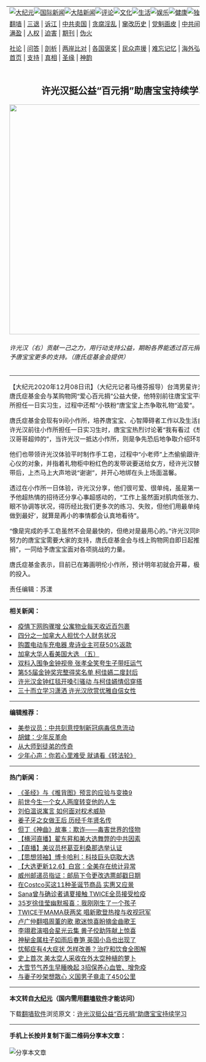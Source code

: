 <a name="1" id="1" target="_blank"></a><span id="1"></span>
<table align=center border="0"><tr><td colspan="2" VALIGN=TOP><a href="https://github.com/tpuolf3730/djy/blob/master/gb/nsc413.md#1"><img src="https://raw.githubusercontent.com/tpuolf3730/www/master/t/djy/1.jpg" title="大纪元"></a><a href="https://github.com/tpuolf3730/djy/blob/master/gb/n24hr.md#1"><img src="https://raw.githubusercontent.com/tpuolf3730/www/master/t/djy/3.jpg" title="国际新闻"></a><a href="https://github.com/tpuolf3730/djy/blob/master/gb/nsc413.md#1"><img src="https://raw.githubusercontent.com/tpuolf3730/www/master/t/djy/4.jpg" title="大陆新闻"></a><a href="https://github.com/tpuolf3730/djy/blob/master/gb/news392.md#1"><img src="https://raw.githubusercontent.com/tpuolf3730/www/master/t/djy/5.jpg" title="评论"></a><a href="https://github.com/tpuolf3730/djy/blob/master/gb/news2007.md#1"><img src="https://raw.githubusercontent.com/tpuolf3730/www/master/t/djy/6.jpg" title="文化"></a><a href="https://github.com/tpuolf3730/djy/blob/master/gb/news2008.md#1"><img src="https://raw.githubusercontent.com/tpuolf3730/www/master/t/djy/7.jpg" title="生活"></a><a href="https://github.com/tpuolf3730/djy/blob/master/gb/ncyule.md#1"><img src="https://raw.githubusercontent.com/tpuolf3730/www/master/t/djy/8.jpg" title="娱乐"></a><a href="https://github.com/tpuolf3730/djy/blob/master/gb/nsc1002.md#1"><img src="https://raw.githubusercontent.com/tpuolf3730/www/master/t/djy/9.jpg" title="健康"><a href="https://github.com/tpuolf3730/djy/blob/master/gb/nf6092.md#1"><img src="https://raw.githubusercontent.com/tpuolf3730/www/master/t/djy/10a.jpg" title="独家"></a><a href="https://github.com/tpuolf3730/djy/blob/master/gb/nf4514.md#1"><img src="https://raw.githubusercontent.com/tpuolf3730/www/master/t/djy/12a.jpg" title="头条"></a></td></tr>
<tr><td colspan="2" VALIGN=TOP><a target="_blank" href="https://github.com/tpuolf3730/www/blob/master/README.md?zsrh#1">翻墙</a> | <a target="_blank" href="https://github.com/tpuolf3730/djy/blob/master/gb/nf5657.md#1">三退</a> | <a target="_blank" href="https://github.com/tpuolf3730/djy/blob/master/gb/nf6124.md#1">诉江</a> | <a target="_blank" href="https://github.com/tpuolf3730/djy/blob/master/gb/nf1176117.md#1">中共卖国</a> | <a target="_blank" href="https://github.com/tpuolf3730/djy/blob/master/gb/nf5773.md#1">贪腐淫乱</a> | <a target="_blank" href="https://github.com/tpuolf3730/djy/blob/master/gb/nf1176115.md#1">窜改历史</a> | <a target="_blank" href="https://github.com/tpuolf3730/djy/blob/master/gb/nf1176107.md#1">党魁画皮</a> | <a target="_blank" href="https://github.com/tpuolf3730/djy/blob/master/gb/nf1320400.md#1">中共间谍</a> | <a target="_blank" href="https://github.com/tpuolf3730/djy/blob/master/gb/nf1176114.md#1">破坏传统</a> | <a target="_blank" href="https://github.com/tpuolf3730/ntdtv/blob/master/gb/prog447_1.md#1">恶贯满盈</a> | <a target="_blank" href="https://github.com/tpuolf3730/djy/blob/master/gb/ncid278.md#1">人权</a> | <a target="_blank" href="https://github.com/tpuolf3730/djy/blob/master/gb/nf1176111.md#1">迫害</a> | <a target="_blank" href="https://gitlab.com/szzdlab/mh-qikan/blob/master/README.md#1">期刊</a> | <a target="_blank" href="https://github.com/tpuolf3730/djy/blob/master/gb/nf5562.md#1">伪火</a></p><p><a target="_blank" href="https://github.com/tpuolf3730/djy/blob/master/gb/9p.md#1">社论</a> | <a target="_blank" href="https://github.com/tpuolf3730/djy/blob/master/gb/nf4378.md#1">问答</a> | <a target="_blank" href="https://github.com/tpuolf3730/djy/blob/master/gb/nf5792.md#1">剖析</a> | <a target="_blank" href="https://github.com/tpuolf3730/djy/blob/master/gb/nf5735.md#1">两岸比对</a> | <a target="_blank" href="https://github.com/tpuolf3730/djy/blob/master/gb/nf6119.md#1">各国褒奖</a> | <a target="_blank" href="https://github.com/tpuolf3730/djy/blob/master/gb/nf6120.md#1">民众声援</a> | <a target="_blank" href="https://github.com/tpuolf3730/djy/blob/master/gb/nf1188594.md#1">难忘记忆</a> | <a target="_blank" href="https://github.com/tpuolf3730/djy/blob/master/gb/nf3180.md#1">海外弘传</a> | <a target="_blank" href="https://github.com/tpuolf3730/djy/blob/master/gb/nf5410.md#1">万人上访</a> | <a target="_blank" href="https://github.com/tpuolf3730/www/blob/master/README.md?zsrh#1">平台首页</a> | <a target="_blank" href="https://github.com/tpuolf3730/djy/blob/master/gb/nf4386.md#1">支持</a> | <a target="_blank" href="https://github.com/tpuolf3730/djy/blob/master/gb/nf4389.md#1">真相</a> | <a target="_blank" href="https://github.com/tpuolf3730/djy/blob/master/gb/nf5790.md#1">圣缘</a> | <a target="_blank" href="https://github.com/tpuolf3730/djy/blob/master/gb/nf4786.md#1">神韵</a></td></tr>
<tr><td VALIGN=TOP width="626"><h2 align=center>许光汉挺公益“百元捐”助唐宝宝持续学习</h2>
<img width="600" src="https://i.epochtimes.com/assets/uploads/2020/12/2012072252061487-600x400.jpg" />
<h6>许光汉（右）贡献一己之力，用行动支持公益，期盼各界能透过百元捐公益计划，给予唐宝宝更多的支持。（唐氏症基金会提供）
</h6>
<hr>
	<p>【大纪元2020年12月08日讯】（大纪元记者马维芬报导）台湾男星<ahref="https://github.com/tpuolf3730/djy/blob/master/gb/tag/%E8%AE%B8%E5%85%89%E6%B1%89.md#1">许光汉</a>近日担任<ahref="https://github.com/tpuolf3730/djy/blob/master/gb/tag/%E5%94%90%E6%B0%8F%E7%97%87.md#1">唐氏症</a>基金会与某购物网“爱心<ahref="https://github.com/tpuolf3730/djy/blob/master/gb/tag/%E7%99%BE%E5%85%83%E6%8D%90.md#1">百元捐</a>”公益大使，他特别前往<ahref="https://github.com/tpuolf3730/djy/blob/master/gb/tag/%E5%94%90%E5%AE%9D%E5%AE%9D.md#1">唐宝宝</a>平时训练的小作所担任一日实习生，过程中还帮“小铁粉”唐宝宝上杰争取礼物“追爱”。</p>
<p><ahref="https://github.com/tpuolf3730/djy/blob/master/gb/tag/%E5%94%90%E6%B0%8F%E7%97%87.md#1">唐氏症</a>基金会现有9间小作所，培养<ahref="https://github.com/tpuolf3730/djy/blob/master/gb/tag/%E5%94%90%E5%AE%9D%E5%AE%9D.md#1">唐宝宝</a>、心智障碍者工作以及生活自立能力。在<ahref="https://github.com/tpuolf3730/djy/blob/master/gb/tag/%E8%AE%B8%E5%85%89%E6%B1%89.md#1">许光汉</a>前往小作所担任一日实习生时，唐宝宝热烈讨论著“我有看过《想见你》”、“光汉哥哥超帅的”，当许光汉一抵达小作所，则是争先恐后地争取介绍环境。</p>
<p>他们也带领许光汉体验平时制作手工皂，过程中“小老师”上杰偷偷跟许光汉分享自己心仪的对象，并指着礼物柜中粉红色的发带说要送给女方，经许光汉替上杰争取到发带后，上杰马上大声地说“谢谢”，并开心地绑在头上场面温馨。</p>
<p>透过在小作所一日体验，许光汉分享，他们很可爱、很单纯，虽是第一次见面，却给予他超热情的招待还分享心事超感动的，“工作上虽然面对肌肉低张力、智能障碍、手眼不协调等状况，得历经比我们更多次的练习、失败，但他们用最单纯的信念‘把事情做到最好’，就算是再小的事情都会认真地看待”。</p>
<p>“像是完成的手工皂虽然不会是最快的，但绝对是最用心的。”许光汉同时也强调，认真努力的唐宝宝需要大家的支持，唐氏症基金会与线上购物网自即日起推出“爱心<ahref="https://github.com/tpuolf3730/djy/blob/master/gb/tag/%E7%99%BE%E5%85%83%E6%8D%90.md#1">百元捐</a>”，一同给予唐宝宝面对各项挑战的力量。</p>
<p>唐氏症基金表示，目前已在筹画明伦小作所，预计明年初就会开幕，极需器材与资源的投入。</p>
<p>责任编辑：苏漾</p>
	
<hr>


<strong>相关新闻：</strong>
<li><a href="https://github.com/tpuolf3730/djy/blob/master/gb/20/12/4/n12595857.md#1">疫情下网购骤增 公寓物业每天收近百包裹</a></li>
<li><a href="https://github.com/tpuolf3730/djy/blob/master/gb/20/12/4/n12595864.md#1">四分之一加拿大人担忧个人财务状况</a></li>
<li><a href="https://github.com/tpuolf3730/djy/blob/master/gb/20/12/4/n12595874.md#1">购置电动车充电器 卑诗业主可获50%返款</a></li>
<li><a href="https://github.com/tpuolf3730/djy/blob/master/gb/20/12/4/n12595884.md#1">加拿大华人看美国大选 （五）</a></li>
<li><a href="https://github.com/tpuolf3730/djy/blob/master/gb/20/9/21/n12419734.md#1">双料入围争金钟视帝 张孝全笑夸生子带旺运气</a></li>
<li><a href="https://github.com/tpuolf3730/djy/blob/master/gb/20/9/25/n12429822.md#1">第55届金钟奖完整得奖名单 柯佳嬿二度封后</a></li>
<li><a href="https://github.com/tpuolf3730/djy/blob/master/gb/20/9/26/n12432421.md#1">许光汉金钟红毯开嗓引骚动 与柯佳嬿情侣穿搭</a></li>
<li><a href="https://github.com/tpuolf3730/djy/blob/master/gb/20/10/13/n12472410.md#1">三十而立学习潇洒 许光汉欣赏优雅自信女性</a></li>
<hr>


<strong>编辑推荐：</strong>
<li><a href="https://github.com/onzhi266/djy/blob/master/gb/20/2/22/n11887949.md#1">美参议员：中共刻意控制新冠病毒信息流动</a></li>
<li><a href="https://github.com/tsiac2612/djy/blob/master/gb/18/8/22/n10656949.md#1" target="_blank">胡健：少年反革命</a></li><li><a href="https://github.com/tpuolf3730/djy/blob/master/gb/7/4/5/n1669415.md?dfh#1" target="_blank">从大师到徒弟的传奇</a></li><li><a href="https://github.com/tsiac2612/djy/blob/master/gb/19/5/20/n11267496.md#1" target="_blank">少年心声：你若心里难受 就请看《转法轮》</a></li>
<hr>

<strong>热门新闻：</strong>
<li><a href="https://github.com/tpuolf3730/djy/blob/master/gb/20/10/3/n12449841.md#1">《圣经》与《推背图》预言的应验与变换9</a></li>
<li><a href="https://github.com/tpuolf3730/djy/blob/master/gb/20/11/28/n12581077.md#1">前世今生一个女人两度转变他的人生</a></li>
<li><a href="https://github.com/tpuolf3730/djy/blob/master/gb/20/11/27/n12580382.md#1">刘伯温说寓言 如何面对权术威胁</a></li>
<li><a href="https://github.com/tpuolf3730/djy/blob/master/gb/20/12/1/n12588670.md#1">姜子牙之女做王后 历经千年贤名传</a></li>
<li><a href="https://github.com/tpuolf3730/djy/blob/master/gb/20/11/19/n12560430.md#1">但丁《神曲》故事：欺诈——毒害世界的怪物</a></li>
<li><a href="https://github.com/tpuolf3730/djy/blob/master/gb/20/12/7/n12602463.md#1">【横河直播】翟东昇和美大选舞弊的中共因素</a></li>
<li><a href="https://github.com/tpuolf3730/djy/blob/master/gb/20/12/7/n12601574.md#1">【直播】美议员杯葛亚利桑那选举认证</a></li>
<li><a href="https://github.com/tpuolf3730/djy/blob/master/gb/20/11/11/n12541737.md#1">【思想领袖】博卡哈利：科技巨头窃取大选</a></li>
<li><a href="https://github.com/tpuolf3730/djy/blob/master/gb/20/12/6/n12599095.md#1">【大选更新12.6】白宫：全美存在统计异常</a></li>
<li><a href="https://github.com/tpuolf3730/djy/blob/master/gb/20/12/6/n12599402.md#1">威州邮递员指证：邮局下令更改选票邮戳日期</a></li>
<li><a href="https://github.com/tpuolf3730/djy/blob/master/gb/20/12/1/n12586853.md#1">在Costco买这11种圣诞节商品 实惠又应景</a></li>
<li><a href="https://github.com/tpuolf3730/djy/blob/master/gb/20/12/7/n12600656.md#1">Sana曾与确诊者请夏接触 TWICE全员接受检疫</a></li>
<li><a href="https://github.com/tpuolf3730/djy/blob/master/gb/20/12/6/n12599611.md#1">35岁徐佳莹幽默报喜：我刚刚生了一个孩子</a></li>
<li><a href="https://github.com/tpuolf3730/djy/blob/master/gb/20/12/7/n12600579.md#1">TWICE于MAMA获两奖 唱新歌登热搜与收视冠军</a></li>
<li><a href="https://github.com/tpuolf3730/djy/blob/master/gb/20/12/6/n12599069.md#1">卢广仲翻唱周董的歌 歌迷惊喜盼摘金曲歌王</a></li>
<li><a href="https://github.com/tpuolf3730/djy/blob/master/gb/20/12/5/n12598104.md#1">李翊君演唱会星光云集 黄子佼助阵献上惊喜</a></li>
<li><a href="https://github.com/tpuolf3730/djy/blob/master/gb/20/12/7/n12600354.md#1">神秘金属柱子如雨后春笋 英国小岛也出现了</a></li>
<li><a href="https://github.com/tpuolf3730/djy/blob/master/gb/20/12/3/n12594410.md#1">忧郁症有4大症状 怎样改善？治疗和饮食全图解</a></li>
<li><a href="https://github.com/tpuolf3730/djy/blob/master/gb/20/12/7/n12600868.md#1">史上首次 美太空人采收在外太空种植的萝卜</a></li>
<li><a href="https://github.com/tpuolf3730/djy/blob/master/gb/20/12/6/n12599786.md#1">大雪节气养生早睡晚起 3招保养心血管、增免疫</a></li>
<li><a href="https://github.com/tpuolf3730/djy/blob/master/gb/20/12/7/n12600653.md#1">与妻子吵架想散心 义国男子竟走了450公里</a></li>
<hr>

<strong>本文转自<a href="https://www.epochtimes.com">大纪元</a>（国内需用<a href="https://github.com/tpuolf3730/www/blob/master/README.md#8">翻墙软件</a>才能访问）</strong><p>下载<a href="https://github.com/tpuolf3730/www/blob/master/README.md#8">翻墙软件</a>浏览原文：<a href="https://www.epochtimes.com/gb/20/12/8/n12602990.htm">许光汉挺公益“百元捐”助唐宝宝持续学习</a></p><hr>

<strong>手机上长按并复制下面二维码分享本文章：</strong><br><br><img src="https://chart.apis.google.com/chart?cht=qr&chs=240x240&choe=UTF-8&chld=M|2&chl=https://github.com/tpuolf3730/djy/blob/master/gb/20/12/8/n12602990.md%231" title="分享本文章"></td><td VALIGN=TOP><a href="https://github.com/tpuolf3730/djy/blob/master/gb/16/1/21/n4622075.md?dfh#1" target="_blank"><img src="https://raw.githubusercontent.com/tpuolf3730/djy/master/gb/300/wei-f1.jpg" title="中共的伪火骗局"  alt="中共的伪火骗局"></a><br><a href="https://github.com/tpuolf3730/www/blob/master/README.md?dfh#9" target="_blank"><img src="https://raw.githubusercontent.com/tpuolf3730/djy/master/gb/300/yong-h.jpg" title="永恒的见证"  alt="永恒的见证"></a><br><a href="https://github.com/tpuolf3730/djy/blob/master/gb/13/9/29/n3974789.md?dfh#1" target="_blank"><img src="https://raw.githubusercontent.com/tpuolf3730/djy/master/gb/300/shang-lnz.jpg" title="善良女子被中共投男牢"  alt="善良女子被中共投男牢"></a><br><a href="https://github.com/tpuolf3730/djy/blob/master/gb/16/3/16/n4663449.md?dfh#1" target="_blank"><img src="https://raw.githubusercontent.com/tpuolf3730/djy/master/gb/300/huo-z3.jpg" title="警卫目击活摘器官"  alt="警卫目击活摘器官"></a><br><a href="https://github.com/tpuolf3730/djy/blob/master/gb/16/8/7/n8177641.md?dfh#1" target="_blank"><img src="https://raw.githubusercontent.com/tpuolf3730/djy/master/gb/300/huo-z4.jpg" title="证人描述活摘恐怖"  alt="证人描述活摘恐怖"></a><br><a href="https://github.com/tpuolf3730/djy/blob/master/gb/10/4/19/n2881569.md?dfh#1" target="_blank"><img src="https://raw.githubusercontent.com/tpuolf3730/djy/master/gb/300/huo-z1.jpg" title="揭开活摘器官黑幕"  alt="揭开活摘器官黑幕"></a><br><a href="https://github.com/tpuolf3730/djy/blob/master/gb/10/11/7/n3077476.md?dfh#1" target="_blank"><img src="https://raw.githubusercontent.com/tpuolf3730/djy/master/gb/300/ma-ks.jpg" title="马克思的成魔之路"  alt="马克思的成魔之路"></a><br><a href="https://github.com/tpuolf3730/djy/blob/master/gb/14/6/9/n4173977.md?dfh#1" target="_blank"><img src="https://raw.githubusercontent.com/tpuolf3730/djy/master/gb/300/chang-zs.jpg" title="藏字石 蕴天机"  alt="藏字石 蕴天机"></a><br><a href="https://github.com/tpuolf3730/djy/blob/master/gb/18/5/10/n10381511.md?dfh#1" target="_blank"><img src="https://raw.githubusercontent.com/tpuolf3730/djy/master/gb/300/st1.jpg" title="关注3亿人三退"  alt="关注3亿人三退"></a><br><a href="https://github.com/tpuolf3730/djy/blob/master/gb/18/3/21/n10237682.md?dfh#1" target="_blank"><img src="https://raw.githubusercontent.com/tpuolf3730/djy/master/gb/300/jie-t.jpg" title="解体中共复兴中华"  alt="解体中共复兴中华"></a><br><a href="https://github.com/tpuolf3730/djy/blob/master/gb/9/2/9/n2422991.md?dfh#1" target="_blank"><img src="https://raw.githubusercontent.com/tpuolf3730/djy/master/gb/300/gao-zs.jpg" title="中共迫害良心律师"  alt="中共迫害良心律师"></a><br><a href="https://github.com/tpuolf3730/djy/blob/master/gb/18/12/9/n10900044.md?dfh#1" target="_blank"><img src="https://raw.githubusercontent.com/tpuolf3730/djy/master/gb/300/sj1.jpg" title="303万人举报江泽民"  alt="303万人举报江泽民"></a><br><a href="https://github.com/tpuolf3730/djy/blob/master/gb/18/8/28/n10672014.md?dfh#1" target="_blank"><img src="https://raw.githubusercontent.com/tpuolf3730/djy/master/gb/300/sj2.jpg" title="这些官员为何起诉江泽民"  alt="这些官员为何起诉江泽民"></a><br><a href="https://github.com/tpuolf3730/djy/blob/master/gb/8/12/18/n2367165.md?dfh#1" target="_blank"><img src="https://raw.githubusercontent.com/tpuolf3730/djy/master/gb/300/liangan.jpg" title="海峡两岸的强烈对比"  alt="海峡两岸的强烈对比"></a><br><a href="https://github.com/tpuolf3730/djy/blob/master/gb/15/12/10/n4593139.md?dfh#1" target="_blank"><img src="https://raw.githubusercontent.com/tpuolf3730/djy/master/gb/300/jia-ndzl.jpg" title="加拿大总理的贺信"  alt="加拿大总理的贺信"></a><br><a href="https://github.com/tpuolf3730/djy/blob/master/gb/11/6/17/n3289382.md?dfh#1" target="_blank"><img src="https://raw.githubusercontent.com/tpuolf3730/djy/master/gb/300/xiao-wd.jpg" title="探寻真相兼听则明"  alt="探寻真相兼听则明"></a><br><a href="https://github.com/tpuolf3730/djy/blob/master/gb/18/10/27/n10812623.md?dfh#1" target="_blank"><img src="https://raw.githubusercontent.com/tpuolf3730/djy/master/gb/300/yindu.jpg" title="印度媒体报道东方"  alt="印度媒体报道东方"></a><br><a href="https://github.com/tpuolf3730/djy/blob/master/gb/18/6/9/n10469652.md?dfh#1" target="_blank"><img src="https://raw.githubusercontent.com/tpuolf3730/djy/master/gb/300/xie-j.jpg" title="不一样的海外校园"  alt="不一样的海外校园"></a><br><a href="https://github.com/tpuolf3730/djy/blob/master/gb/7/4/5/n1669415.md?dfh#1" target="_blank"><img src="https://raw.githubusercontent.com/tpuolf3730/djy/master/gb/300/li-up.jpg" title="从大师到徒弟的传奇"  alt="从大师到徒弟的传奇"></a><br><a href="https://github.com/tpuolf3730/djy/blob/master/gb/17/5/26/n9191512.md?dfh#1" target="_blank"><img src="https://raw.githubusercontent.com/tpuolf3730/djy/master/gb/300/zfl2.jpg" title="亿万人与东方一本奇书"  alt="亿万人与东方一本奇书"></a><br><a href="https://github.com/tpuolf3730/djy/blob/master/gb/13/11/27/n4020290.md?dfh#1" target="_blank"><img src="https://raw.githubusercontent.com/tpuolf3730/djy/master/gb/300/zhen-h.jpg" title="大陆见不到的震撼场面"  alt="大陆见不到的震撼场面"></a><br><a href="https://github.com/tpuolf3730/djy/blob/master/gb/15/7/17/n4482910.md?dfh#1" target="_blank"><img src="https://raw.githubusercontent.com/tpuolf3730/djy/master/gb/300/dalu-sk.jpg" title="人心向善 大陆当初盛况"  alt="人心向善 大陆当初盛况"></a><br><a href="https://github.com/tpuolf3730/djy/blob/master/gb/19/1/5/n10955468.md?dfh#1" target="_blank"><img src="https://raw.githubusercontent.com/tpuolf3730/djy/master/gb/300/zfl1.jpg" title="追寻真理 这书讲什么"  alt="追寻真理 这书讲什么"></a><br><a href="https://github.com/tpuolf3730/www/blob/master/README.md?dfh#1" target="_blank"><img src="https://raw.githubusercontent.com/tpuolf3730/djy/master/gb/300/fq1.jpg" title="下载免费翻墙软件"  alt="下载免费翻墙软件"></a><br></td></tr></table>
